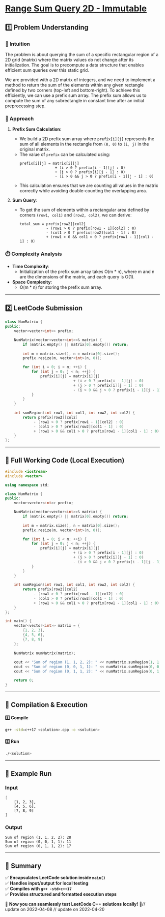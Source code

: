 # **[Range Sum Query 2D - Immutable](https://leetcode.com/problems/range-sum-query-2d-immutable/description/)**  

## **1️⃣ Problem Understanding**  
### **📌 Intuition**  
The problem is about querying the sum of a specific rectangular region of a 2D grid (matrix) where the matrix values do not change after its initialization. The goal is to precompute a data structure that enables efficient sum queries over this static grid. 

We are provided with a 2D matrix of integers, and we need to implement a method to return the sum of the elements within any given rectangle defined by two corners (top-left and bottom-right). To achieve this efficiently, we can use a prefix sum array. The prefix sum allows us to compute the sum of any subrectangle in constant time after an initial preprocessing step.

### **🚀 Approach**  
1. **Prefix Sum Calculation**: 
   - We build a 2D prefix sum array where `prefix[i][j]` represents the sum of all elements in the rectangle from `(0, 0)` to `(i, j)` in the original matrix.
   - The value of `prefix` can be calculated using:
     ```
     prefix[i][j] = matrix[i][j] 
                     + (i > 0 ? prefix[i - 1][j] : 0) 
                     + (j > 0 ? prefix[i][j - 1] : 0) 
                     - (i > 0 && j > 0 ? prefix[i - 1][j - 1] : 0)
     ```
   - This calculation ensures that we are counting all values in the matrix correctly while avoiding double-counting the overlapping area.

2. **Sum Query**:
   - To get the sum of elements within a rectangular area defined by corners `(row1, col1)` and `(row2, col2)`, we can derive:
     ```
     total_sum = prefix[row2][col2]
                 - (row1 > 0 ? prefix[row1 - 1][col2] : 0)
                 - (col1 > 0 ? prefix[row2][col1 - 1] : 0)
                 + (row1 > 0 && col1 > 0 ? prefix[row1 - 1][col1 - 1] : 0)
     ```

### **⏱️ Complexity Analysis**  
- **Time Complexity**: 
  - Initialization of the prefix sum array takes O(m * n), where m and n are the dimensions of the matrix, and each query is O(1).
- **Space Complexity**: 
  - O(m * n) for storing the prefix sum array.

---  

## **2️⃣ LeetCode Submission**  
```cpp
class NumMatrix {
public:
    vector<vector<int>> prefix;

    NumMatrix(vector<vector<int>>& matrix) {
        if (matrix.empty() || matrix[0].empty()) return;
        
        int m = matrix.size(), n = matrix[0].size();
        prefix.resize(m, vector<int>(n, 0));

        for (int i = 0; i < m; ++i) {
            for (int j = 0; j < n; ++j) {
                prefix[i][j] = matrix[i][j]
                               + (i > 0 ? prefix[i - 1][j] : 0)
                               + (j > 0 ? prefix[i][j - 1] : 0)
                               - (i > 0 && j > 0 ? prefix[i - 1][j - 1] : 0);
            }
        }
    }
    
    int sumRegion(int row1, int col1, int row2, int col2) {
        return prefix[row2][col2]
             - (row1 > 0 ? prefix[row1 - 1][col2] : 0)
             - (col1 > 0 ? prefix[row2][col1 - 1] : 0)
             + (row1 > 0 && col1 > 0 ? prefix[row1 - 1][col1 - 1] : 0);
    }
};
```  

---  

## **📝 Full Working Code (Local Execution)**  
```cpp
#include <iostream>
#include <vector>

using namespace std;

class NumMatrix {
public:
    vector<vector<int>> prefix;

    NumMatrix(vector<vector<int>>& matrix) {
        if (matrix.empty() || matrix[0].empty()) return;
        
        int m = matrix.size(), n = matrix[0].size();
        prefix.resize(m, vector<int>(n, 0));

        for (int i = 0; i < m; ++i) {
            for (int j = 0; j < n; ++j) {
                prefix[i][j] = matrix[i][j]
                               + (i > 0 ? prefix[i - 1][j] : 0)
                               + (j > 0 ? prefix[i][j - 1] : 0)
                               - (i > 0 && j > 0 ? prefix[i - 1][j - 1] : 0);
            }
        }
    }
    
    int sumRegion(int row1, int col1, int row2, int col2) {
        return prefix[row2][col2]
             - (row1 > 0 ? prefix[row1 - 1][col2] : 0)
             - (col1 > 0 ? prefix[row2][col1 - 1] : 0)
             + (row1 > 0 && col1 > 0 ? prefix[row1 - 1][col1 - 1] : 0);
    }
};

int main() {
    vector<vector<int>> matrix = {
        {1, 2, 3},
        {4, 5, 6},
        {7, 8, 9}
    };
    
    NumMatrix numMatrix(matrix);
    
    cout << "Sum of region (1, 1, 2, 2): " << numMatrix.sumRegion(1, 1, 2, 2) << endl; // Output: 28
    cout << "Sum of region (0, 0, 1, 1): " << numMatrix.sumRegion(0, 0, 1, 1) << endl; // Output: 11
    cout << "Sum of region (0, 1, 1, 2): " << numMatrix.sumRegion(0, 1, 1, 2) << endl; // Output: 17

    return 0;
}  
```  

---  

## **🔧 Compilation & Execution**  
#### **1️⃣ Compile**  
```bash
g++ -std=c++17 <solution>.cpp -o <solution>
```  

#### **2️⃣ Run**  
```bash
./<solution>
```  

---  

## **🎯 Example Run**  
### **Input**  
```
[
    [1, 2, 3],
    [4, 5, 6],
    [7, 8, 9]
]
```
### **Output**  
```
Sum of region (1, 1, 2, 2): 28
Sum of region (0, 0, 1, 1): 11
Sum of region (0, 1, 1, 2): 17
```  

---  

## **📌 Summary**  
✅ **Encapsulates LeetCode solution inside `main()`**  
✅ **Handles input/output for local testing**  
✅ **Compiles with `g++ -std=c++17`**  
✅ **Provides structured and formatted execution steps**  

🚀 **Now you can seamlessly test LeetCode C++ solutions locally!** 🚀// update on 2022-04-08
// update on 2022-04-20
